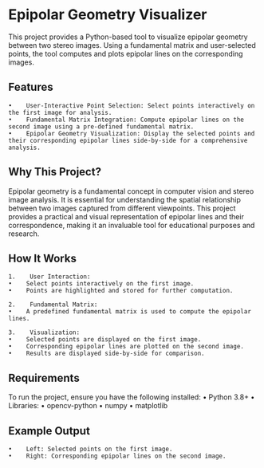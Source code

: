 # Epipolar Geometry Visualizer

This project provides a Python-based tool to visualize epipolar geometry between two stereo images. Using a fundamental matrix and user-selected points, the tool computes and plots epipolar lines on the corresponding images.

## Features

    •    User-Interactive Point Selection: Select points interactively on the first image for analysis.
    •    Fundamental Matrix Integration: Compute epipolar lines on the second image using a pre-defined fundamental matrix.
    •    Epipolar Geometry Visualization: Display the selected points and their corresponding epipolar lines side-by-side for a comprehensive analysis.

## Why This Project?

Epipolar geometry is a fundamental concept in computer vision and stereo image analysis. It is essential for understanding the spatial relationship between two images captured from different viewpoints. This project provides a practical and visual representation of epipolar lines and their correspondence, making it an invaluable tool for educational purposes and research.

## How It Works

    1.    User Interaction:
    •    Select points interactively on the first image.
    •    Points are highlighted and stored for further computation.
   
    2.    Fundamental Matrix:
    •    A predefined fundamental matrix is used to compute the epipolar lines.
   
    3.    Visualization:
    •    Selected points are displayed on the first image.
    •    Corresponding epipolar lines are plotted on the second image.
    •    Results are displayed side-by-side for comparison.

## Requirements

To run the project, ensure you have the following installed:
    •    Python 3.8+
    •    Libraries:
    •    opencv-python
    •    numpy
    •    matplotlib

## Example Output

    •    Left: Selected points on the first image.
    •    Right: Corresponding epipolar lines on the second image.



